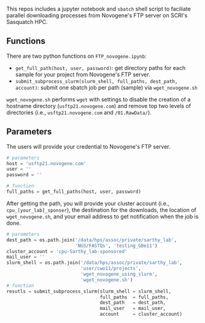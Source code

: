 This repos includes a jupyter notebook and `sbatch` shell script to faciliate parallel downloading processes from Novogene's FTP server on SCRI's Sasquatch HPC. 

## Functions
There are two python functions on `FTP_novogene.ipynb`: 
- `get_full_path(host, user, password)`:  get directory paths for each sample for your project from Novogene's FTP server.
- `submit_subprocess_slurm(slurm_shell, full_paths, dest_path, account)`: submit one sbatch job per path (sample) via `wget_novogene.sh` 

`wget_novogene.sh` performs `wget` with settings to disable the creation of a hostname directory (`usftp21.novogene.com`) and remove top two levels of directories (i.e., `usftp21.novogene.com` and `/01.RawData/`). 


## Parameters
The users will provide your credential to Novogene's FTP server. 
```python
# parameters
host = 'usftp21.novogene.com'
user = ''
password = ''

# function
full_paths = get_full_paths(host, user, password)
```

After getting the path, you will provide your cluster account (i.e., `cpu_[your_lab]_sponser`), the destination for the downloads, the location of `wget_novogene.sh`, and your email address to get notification when the job is done. 

```python
# parameters
dest_path = os.path.join('/data/hps/assoc/private/sarthy_lab',
                         'NGS/FASTQs', 'testing_GBe11')
cluster_account = 'cpu-Sarthy_lab-sponsored'
mail_user = ''
slurm_shell = os.path.join('/data/hps/assoc/private/sarthy_lab',
                           'user/cwo11/projects',
                           'wget_novogene_using_slurm',
                           'wget_novogene.sh')
# function                           
resutls = submit_subprocess_slurm(slurm_shell = slurm_shell, 
                                  full_paths  = full_paths,
                                  dest_path   = dest_path, 
                                  mail_user   = mail_user,
                                  account     = cluster_account)                           
```
